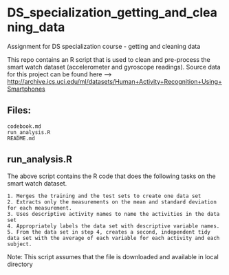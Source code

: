# DS_specialization_getting_and_cleaning_data
Assignment for DS specialization course - getting and cleaning data

This repo contains an R script that is used to clean and pre-process the smart watch dataset (accelerometer and gyroscope readings). Source data for this project can be found here --> http://archive.ics.uci.edu/ml/datasets/Human+Activity+Recognition+Using+Smartphones


## Files:
	codebook.md
	run_analysis.R
	README.md

## run_analysis.R  
The above script contains the R code that does the following tasks on the smart watch dataset.
	
	1. Merges the training and the test sets to create one data set
	2. Extracts only the measurements on the mean and standard deviation for each measurement.
	3. Uses descriptive activity names to name the activities in the data set
	4. Appropriately labels the data set with descriptive variable names.
	5. From the data set in step 4, creates a second, independent tidy data set with the average of each variable for each activity and each subject.
	
Note: This script assumes that the file is downloaded and available in local directory

